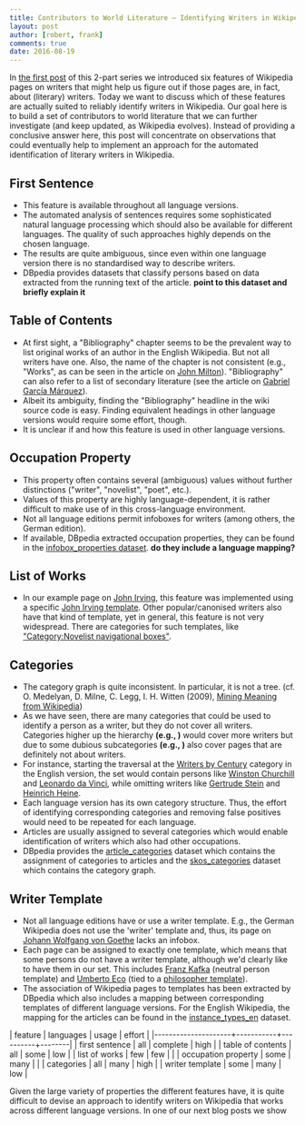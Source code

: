 ```yaml
---
title: Contributors to World Literature – Identifying Writers in Wikipedia, Part II
layout: post
author: [robert, frank]
comments: true
date: 2016-08-19
---
```


In
[the first post](/Contributors-to-World-Literature-Identifying-Writers-in-Wikipedia-Part-I/)
of this 2-part series we introduced six features of Wikipedia pages on
writers that might help us figure out if those pages are, in fact, about
(literary) writers. Today we want to discuss which of these
features are actually suited to reliably identify writers in
Wikipedia. Our goal here is to build a set of contributors to world
literature that we can further investigate (and keep updated, as
Wikipedia evolves). Instead of providing a conclusive answer here,
this post will concentrate on observations that could eventually help
to implement an approach for the automated identification of literary
writers in Wikipedia.

## First Sentence
- This feature is available throughout all language versions.
- The automated analysis of sentences requires some sophisticated
  natural language processing which should also be available for
  different languages. The quality of such approaches highly
  depends on the chosen language.
- The results are quite ambiguous, since even within one language
  version there is no standardised way to describe writers.
- DBpedia provides datasets that classify persons based on data
  extracted from the running text of the article. **point to this
  dataset and briefly explain it**

## Table of Contents
- At first sight, a "Bibliography" chapter seems to be the prevalent
  way to list original works of an author in the English Wikipedia.
  But not all writers have one. Also, the name of the chapter is
  not consistent (e.g., "Works", as can be seen in the article on
  [John Milton](https://en.wikipedia.org/wiki/John_Milton#Works)).
  "Bibliography" can also refer to a list of secondary literature
  (see the article on
  [Gabriel García Márquez](https://en.wikipedia.org/wiki/Gabriel_García_Márquez#Bibliography)).
- Albeit its ambiguity, finding the "Bibliography" headline in the
  wiki source code is easy. Finding equivalent headings in other
  language versions would require some effort, though.
- It is unclear if and how this feature is used in other language
  versions.

## Occupation Property
- This property often contains several (ambiguous) values without
  further distinctions ("writer", "novelist", "poet", etc.).
- Values of this property are highly language-dependent, it
  is rather difficult to make use of in this cross-language
  environment.
- Not all language editions permit infoboxes for writers (among
  others, the German edition).
- If available, DBpedia extracted occupation properties, they can
  be found in the [infobox_properties dataset](). **do they include a language
  mapping?**

## List of Works
- In our example page on
  [John Irving](https://en.wikipedia.org/wiki/John_Irving), this
  feature was implemented using a specific
  [John Irving template](https://en.wikipedia.org/wiki/Template:John_Irving).
  Other popular/canonised writers also have that kind of template, yet in
  general, this feature is not very widespread. There are categories for
  such templates, like
  ["Category:Novelist navigational boxes"](https://en.wikipedia.org/wiki/Category:Novelist_navigational_boxes).

## Categories
- The category graph is quite inconsistent. In particular, it is not a
  tree. (cf. O. Medelyan, D. Milne, C. Legg, I. H. Witten (2009),
  [Mining Meaning from Wikipedia](http://dx.doi.org/10.1016/j.ijhcs.2009.05.004))
- As we have seen, there are many categories that could be used to
  identify a person as a writer, but they do not cover all
  writers. Categories higher up the hierarchy **(e.g., )** would cover
  more writers but due to some dubious subcategories **(e.g., )** also
  cover pages that are definitely not about writers.
- For instance, starting the traversal at the
  [Writers by Century](https://en.wikipedia.org/wiki/Category:Writers_by_century)
  category in the English version, the set would contain persons like
  [Winston Churchill]() and [Leonardo da Vinci](), while omitting
  writers like [Gertrude Stein]() and [Heinrich Heine]().
- Each language version has its own category structure. Thus, the
  effort of identifying corresponding categories and removing false
  positives would need to be repeated for each language.
- Articles are usually assigned to several categories which would enable
  identification of writers which also had other occupations.
- DBpedia provides the [article_categories]() dataset which contains
  the assignment of categories to articles and the [skos_categories]()
  dataset which contains the category graph.

## Writer Template
- Not all language editions have or use a writer template. E.g., the
  German Wikipedia does not use the 'writer' template and, thus, its page
  on
  [Johann Wolfgang von Goethe](https://de.wikipedia.org/wiki/Johann_Wolfgang_von_Goethe)
  lacks an infobox.
- Each page can be assigned to exactly one template, which means that
  some persons do not have a writer template, although we'd clearly
  like to have them in our set. This includes
  [Franz Kafka](https://en.wikipedia.org/wiki/Franz_Kafka) (neutral
  person template) and
  [Umberto Eco](https://en.wikipedia.org/wiki/Umberto_Eco) (tied to
  a [philosopher template]()).
- The association of Wikipedia pages to templates has been extracted
  by DBpedia which also includes a mapping between corresponding
  templates of different language versions. For the English Wikipedia,
  the mapping for the articles can be found in the
  [instance_types_en]() dataset.

| feature             | languages | usage    | effort |
|---------------------+-----------+----------+--------|
| first sentence      | all       | complete | high   |
| table of contents   | all       | some     | low    |
| list of works       | few       | few      |        |
| occupation property | some      | many     |        |
| categories          | all       | many     | high   |
| writer template     | some      | many     | low    |

Given the large variety of properties the different features have, it
is quite difficult to devise an approach to identify writers on
Wikipedia that works across different language versions. In one of our
next blog posts we show
